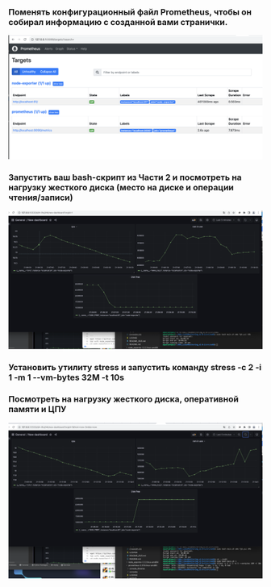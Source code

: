 ### Поменять конфигурационный файл Prometheus, чтобы он собирал информацию с созданной вами странички.

![1](Screens/9.1.png)

### Запустить ваш bash-скрипт из Части 2 и посмотреть на нагрузку жесткого диска (место на диске и операции чтения/записи)

![1](Screens/9.2.png)

### Установить утилиту stress и запустить команду stress -c 2 -i 1 -m 1 --vm-bytes 32M -t 10s
### Посмотреть на нагрузку жесткого диска, оперативной памяти и ЦПУ

![1](Screens/9.3.png)
